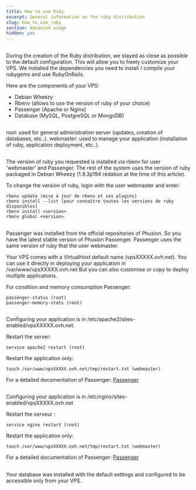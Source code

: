 ```yaml
---
title: How to use Ruby
excerpt: General information on the ruby distribution
slug: how_to_use_ruby
section: Advanced usage
hidden: yes
---
```



## 
During the creation of the Ruby distribution, we stayed as close as possible to the default configuration. This will allow you to freely customize your VPS.
We installed the dependencies you need to install / compile your rubygems and use RubyOnRails.

Here are the components of your VPS:

- Debian Wheezy
- Rbenv (allows to use the version of ruby of your choice)
- Passenger (Apache or Nginx)
- Database (MySQL, PostgreSQL or MongoDB)




## 
root: used for general administration server (updates, creation of databases, etc..).
webmaster: used to manage your application (installation of ruby, application deployment, etc..).


## 
The version of ruby you requested is installed via rbenv for user 'webmaster' and Passenger. The rest of the system uses the version of ruby packaged in Debian Wheezy (1.9.3p194 rédation at the time of this article).

To change the version of ruby, login with the user webmaster and enter:

```
rbenv update (mise à jour de rbenv et ses plugins)
rbenv install --list (pour connaître toutes les versions de ruby disponibles)
rbenv install <version>
rbenv global <version>
```




## 
Passenger was installed from the official repositories of Phusion. So you have the latest stable version of Phusion Passenger. Passenger uses the same version of ruby that the user webmaster.

Your VPS comes with a VirtualHost default name (vpsXXXXX.ovh.net).
You can use it directly in deploying your application in /var/www/vpsXXXXX.ovh.net
But you can also customise or copy to deploy multiple applications.


For condition and memory consumption Passenger:

```
passenger-status (root)
passenger-memory-stats (root)
```




## 
Configuring your application is in /etc/apache2/sites-enabled/vpsXXXXX.ovh.net.

Restart the server: 
```
service apache2 restart (root)
```

Restart the application only: 
```
touch /var/www/vpsXXXXX.ovh.net/tmp/restart.txt (webmaster)
```


For a detailed documentation of Passenger:
[Passenger](http://www.modrails.com/documentation/Users%20guide%20Apache.html)


## 
Configuring your application is in /etc/nginx/sites-enabled/vpsXXXXX.ovh.net

Restart the serveur : 
```
service nginx restart (root)
```

Restart the application only: 
```
touch /var/www/vpsXXXXX.ovh.net/tmp/restart.txt (webmaster)
```


For a detailed documentation of Passenger: [Passenger](http://www.modrails.com/documentation/Users%20guide%20Nginx.html)


## 
Your database was installed with the default settings and configured to be accessible only from your VPS.

